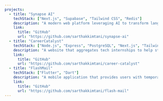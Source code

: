 ```yaml
---
projects:
  - title: "Synapse AI"
    techStack: ["Next.js", "Supabase", "Tailwind CSS", "Redis"]
    description: "A modern web platform leveraging AI to transform language learning    through interactive flashcards, role-play conversations, and writing assistance."
    link:
      title: "GitHub"
      url: "https://github.com/sarthakkimtani/synapse-ai"
  - title: "CareerCatalyst"
    techStack: ["Node.js", "Express", "PostgreSQL", "Next.js", "Tailwind CSS"]
    description: "A website that aggregates tech internships to help students and job seekers easily discover and apply for opportunities in the technology industry."
    link:
      title: "GitHub"
      url: "https://github.com/sarthakkimtani/career-catalyst"
  - title: "FlashMail"
    techStack: ["Flutter", "Dart"]
    description: "A mobile application that provides users with temporary email addresses, powered by the mail.tm platform, for secure and anonymous communication."
    link:
      title: "GitHub"
      url: "https://github.com/sarthakkimtani/flash-mail"
---
```


